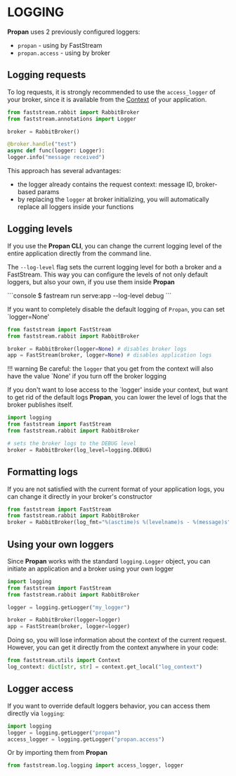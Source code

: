 # LOGGING

**Propan** uses 2 previously configured loggers:

* `propan` - using by FastStream
* `propan.access` - using by broker

## Logging requests

To log requests, it is strongly recommended to use the `access_logger` of your broker, since it is available from the [Context](../../5_dependency/2_context) of your application.

```python
from faststream.rabbit import RabbitBroker
from faststream.annotations import Logger

broker = RabbitBroker()

@broker.handle("test")
async def func(logger: Logger):
logger.info("message received")
```

This approach has several advantages:

* the logger already contains the request context: message ID, broker-based params
* by replacing the `logger` at broker initializing, you will automatically replace all loggers inside your functions

## Logging levels

If you use the **Propan CLI**, you can change the current logging level of the entire application directly from the command line.

The `--log-level` flag sets the current logging level for both a broker and a FastStream. This way you can configure the levels of not only default loggers, but also your own, if you use them inside **Propan**

<div class="termy">
```console
$ fastream run serve:app --log-level debug
```
</div>

If you want to completely disable the default logging of `Propan`, you can set `logger=None'

```python
from faststream import FastStream
from faststream.rabbit import RabbitBroker

broker = RabbitBroker(logger=None) # disables broker logs
app = FastStream(broker, logger=None) # disables application logs
```

!!! warning
    Be careful: the `logger` that you get from the context will also have the value `None' if you turn off the broker logging

If you don't want to lose access to the `logger' inside your context, but want to get rid of the default logs **Propan**, you can lower the level of logs that the broker publishes itself.

```python
import logging
from faststream import FastStream
from faststream.rabbit import RabbitBroker

# sets the broker logs to the DEBUG level
broker = RabbitBroker(log_level=logging.DEBUG)
```

## Formatting logs

If you are not satisfied with the current format of your application logs, you can change it directly in your broker's constructor

```python
from faststream import FastStream
from faststream.rabbit import RabbitBroker
broker = RabbitBroker(log_fmt="%(asctime)s %(levelname)s - %(message)s")
```

## Using your own loggers

Since **Propan** works with the standard `logging.Logger` object, you can initiate an application and a broker
using your own logger

```python
import logging
from faststream import FastStream
from faststream.rabbit import RabbitBroker

logger = logging.getLogger("my_logger")

broker = RabbitBroker(logger=logger)
app = FastStream(broker, logger=logger)
```

Doing so, you will lose information about the context of the current request. However, you can get it directly from the context anywhere in your code:

```python
from faststream.utils import Context
log_context: dict[str, str] = context.get_local("log_context")
```

## Logger access

If you want to override default loggers behavior, you can access them directly via `logging`:

```python
import logging
logger = logging.getLogger("propan")
access_logger = logging.getLogger("propan.access")
```

Or by importing them from **Propan**

```python
from faststream.log.logging import access_logger, logger
```
